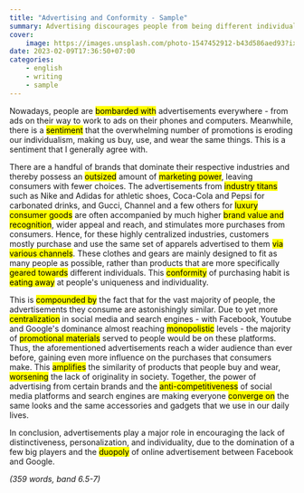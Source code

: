 ```yaml
---
title: "Advertising and Conformity - Sample"
summary: Advertising discourages people from being different individuals by making us all want to do the same and look the same. To what extent do you agree or disagree?
cover:
    image: https://images.unsplash.com/photo-1547452912-b43d586aed93?ixlib=rb-4.0.3&ixid=MnwxMjA3fDB8MHxwaG90by1wYWdlfHx8fGVufDB8fHx8&auto=format&fit=crop&w=1170&q=80
date: 2023-02-09T17:36:50+07:00
categories:
    - english
    - writing
    - sample
---
```


Nowadays, people are <mark>bombarded with</mark> advertisements everywhere - from ads on their way to work to ads on their phones and computers. Meanwhile, there is a <mark>sentiment</mark> that the overwhelming number of promotions is eroding our individualism, making us buy, use, and wear the same things. This is a sentiment that I generally agree with.

There are a handful of brands that dominate their respective industries and thereby possess an <mark>outsized</mark> amount of <mark>marketing power</mark>, leaving consumers with fewer choices. The advertisements from <mark>industry titans</mark> such as Nike and Adidas for athletic shoes, Coca-Cola and Pepsi for carbonated drinks, and Gucci, Channel and a few others for <mark>luxury consumer goods</mark> are often accompanied by much higher <mark>brand value and recognition</mark>, wider appeal and reach, and stimulates more purchases from consumers. Hence, for these highly centralized industries, customers mostly purchase and use the same set of apparels advertised to them <mark>via various channels</mark>. These clothes and gears are mainly designed to fit as many people as possible, rather than products that are more specifically <mark>geared towards</mark> different individuals. This <mark>conformity</mark> of purchasing habit is <mark>eating away</mark> at people's uniqueness and individuality.

This is <mark>compounded by</mark> the fact that for the vast majority of people, the advertisements they consume are astonishingly similar. Due to yet more <mark>centralization</mark> in social media and search engines - with Facebook, Youtube and Google's dominance almost reaching <mark>monopolistic</mark> levels - the majority of <mark>promotional materials</mark> served to people would be on these platforms. Thus, the aforementioned advertisements reach a wider audience than ever before, gaining even more influence on the purchases that consumers make. This <mark>amplifies</mark> the similarity of products that people buy and wear, <mark>worsening</mark> the lack of originality in society. Together, the power of advertising from certain brands and the <mark>anti-competitiveness</mark> of social media platforms and search engines are making everyone <mark>converge on</mark> the same looks and the same accessories and gadgets that we use in our daily lives.

In conclusion, advertisements play a major role in encouraging the lack of distinctiveness, personalization, and individuality, due to the domination of a few big players and the <mark>duopoly</mark> of online advertisement between Facebook and Google.

*(359 words, band 6.5-7)*